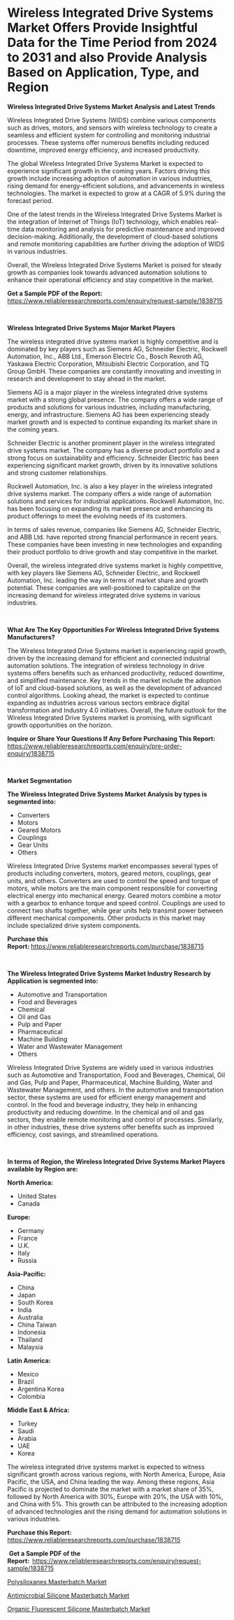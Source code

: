 <p><h1>Wireless Integrated Drive Systems Market Offers Provide Insightful Data for the Time Period from 2024 to 2031 and also Provide Analysis Based on Application, Type, and Region</h1></p><p><strong>Wireless Integrated Drive Systems Market Analysis and Latest Trends</strong></p>
<p><p>Wireless Integrated Drive Systems (WIDS) combine various components such as drives, motors, and sensors with wireless technology to create a seamless and efficient system for controlling and monitoring industrial processes. These systems offer numerous benefits including reduced downtime, improved energy efficiency, and increased productivity.</p><p>The global Wireless Integrated Drive Systems Market is expected to experience significant growth in the coming years. Factors driving this growth include increasing adoption of automation in various industries, rising demand for energy-efficient solutions, and advancements in wireless technologies. The market is expected to grow at a CAGR of 5.9% during the forecast period.</p><p>One of the latest trends in the Wireless Integrated Drive Systems Market is the integration of Internet of Things (IoT) technology, which enables real-time data monitoring and analysis for predictive maintenance and improved decision-making. Additionally, the development of cloud-based solutions and remote monitoring capabilities are further driving the adoption of WIDS in various industries.</p><p>Overall, the Wireless Integrated Drive Systems Market is poised for steady growth as companies look towards advanced automation solutions to enhance their operational efficiency and stay competitive in the market.</p></p>
<p><strong>Get a Sample PDF of the Report:&nbsp;</strong> <a href="https://www.reliableresearchreports.com/enquiry/request-sample/1838715">https://www.reliableresearchreports.com/enquiry/request-sample/1838715</a></p>
<p>&nbsp;</p>
<p><strong>Wireless Integrated Drive Systems Major Market Players</strong></p>
<p><p>The wireless integrated drive systems market is highly competitive and is dominated by key players such as Siemens AG, Schneider Electric, Rockwell Automation, Inc., ABB Ltd., Emerson Electric Co., Bosch Rexroth AG, Yaskawa Electric Corporation, Mitsubishi Electric Corporation, and TQ Group GmbH. These companies are constantly innovating and investing in research and development to stay ahead in the market.</p><p>Siemens AG is a major player in the wireless integrated drive systems market with a strong global presence. The company offers a wide range of products and solutions for various industries, including manufacturing, energy, and infrastructure. Siemens AG has been experiencing steady market growth and is expected to continue expanding its market share in the coming years.</p><p>Schneider Electric is another prominent player in the wireless integrated drive systems market. The company has a diverse product portfolio and a strong focus on sustainability and efficiency. Schneider Electric has been experiencing significant market growth, driven by its innovative solutions and strong customer relationships.</p><p>Rockwell Automation, Inc. is also a key player in the wireless integrated drive systems market. The company offers a wide range of automation solutions and services for industrial applications. Rockwell Automation, Inc. has been focusing on expanding its market presence and enhancing its product offerings to meet the evolving needs of its customers.</p><p>In terms of sales revenue, companies like Siemens AG, Schneider Electric, and ABB Ltd. have reported strong financial performance in recent years. These companies have been investing in new technologies and expanding their product portfolio to drive growth and stay competitive in the market.</p><p>Overall, the wireless integrated drive systems market is highly competitive, with key players like Siemens AG, Schneider Electric, and Rockwell Automation, Inc. leading the way in terms of market share and growth potential. These companies are well-positioned to capitalize on the increasing demand for wireless integrated drive systems in various industries.</p></p>
<p>&nbsp;</p>
<p><strong>What Are The Key Opportunities For Wireless Integrated Drive Systems Manufacturers?</strong></p>
<p><p>The Wireless Integrated Drive Systems market is experiencing rapid growth, driven by the increasing demand for efficient and connected industrial automation solutions. The integration of wireless technology in drive systems offers benefits such as enhanced productivity, reduced downtime, and simplified maintenance. Key trends in the market include the adoption of IoT and cloud-based solutions, as well as the development of advanced control algorithms. Looking ahead, the market is expected to continue expanding as industries across various sectors embrace digital transformation and Industry 4.0 initiatives. Overall, the future outlook for the Wireless Integrated Drive Systems market is promising, with significant growth opportunities on the horizon.</p></p>
<p><strong>Inquire or Share Your Questions If Any Before Purchasing This Report:</strong> <a href="https://www.reliableresearchreports.com/enquiry/pre-order-enquiry/1838715">https://www.reliableresearchreports.com/enquiry/pre-order-enquiry/1838715</a></p>
<p>&nbsp;</p>
<p><strong>Market Segmentation</strong></p>
<p><strong>The Wireless Integrated Drive Systems Market Analysis by types is segmented into:</strong></p>
<p><ul><li>Converters</li><li>Motors</li><li>Geared Motors</li><li>Couplings</li><li>Gear Units</li><li>Others</li></ul></p>
<p><p>Wireless Integrated Drive Systems market encompasses several types of products including converters, motors, geared motors, couplings, gear units, and others. Converters are used to control the speed and torque of motors, while motors are the main component responsible for converting electrical energy into mechanical energy. Geared motors combine a motor with a gearbox to enhance torque and speed control. Couplings are used to connect two shafts together, while gear units help transmit power between different mechanical components. Other products in this market may include specialized drive system components.</p></p>
<p><strong>Purchase this Report:&nbsp;</strong><a href="https://www.reliableresearchreports.com/purchase/1838715">https://www.reliableresearchreports.com/purchase/1838715</a></p>
<p>&nbsp;</p>
<p><strong>The Wireless Integrated Drive Systems Market Industry Research by Application is segmented into:</strong></p>
<p><ul><li>Automotive and Transportation</li><li>Food and Beverages</li><li>Chemical</li><li>Oil and Gas</li><li>Pulp and Paper</li><li>Pharmaceutical</li><li>Machine Building</li><li>Water and Wastewater Management</li><li>Others</li></ul></p>
<p><p>Wireless Integrated Drive Systems are widely used in various industries such as Automotive and Transportation, Food and Beverages, Chemical, Oil and Gas, Pulp and Paper, Pharmaceutical, Machine Building, Water and Wastewater Management, and others. In the automotive and transportation sector, these systems are used for efficient energy management and control. In the food and beverage industry, they help in enhancing productivity and reducing downtime. In the chemical and oil and gas sectors, they enable remote monitoring and control of processes. Similarly, in other industries, these drive systems offer benefits such as improved efficiency, cost savings, and streamlined operations.</p></p>
<p>&nbsp;</p>
<p><strong>In terms of Region, the Wireless Integrated Drive Systems Market Players available by Region are:</strong></p>
<p>
    <p> <strong> North America: </strong>
        <ul>
            <li>United States</li>
            <li>Canada</li>
        </ul>
        </p> 
    <p> <strong> Europe: </strong>
        <ul>
            <li>Germany</li>
            <li>France</li>
            <li>U.K.</li>
            <li>Italy</li>
            <li>Russia</li>
        </ul>
        </p> 
    <p> <strong> Asia-Pacific: </strong>
        <ul>
            <li>China</li>
            <li>Japan</li>
            <li>South Korea</li>
            <li>India</li>
            <li>Australia</li>
            <li>China Taiwan</li>
            <li>Indonesia</li>
            <li>Thailand</li>
            <li>Malaysia</li>
        </ul>
        </p> 
    <p> <strong> Latin America: </strong>
        <ul>
            <li>Mexico</li>
            <li>Brazil</li>
            <li>Argentina Korea</li>
            <li>Colombia</li>
        </ul>
        </p> 
    <p> <strong> Middle East & Africa: </strong>
        <ul>
            <li>Turkey</li>
            <li>Saudi</li>
            <li>Arabia</li>
            <li>UAE</li>
            <li>Korea</li>
        </ul>
    </p>
    </p>
<p><p>The wireless integrated drive systems market is expected to witness significant growth across various regions, with North America, Europe, Asia Pacific, the USA, and China leading the way. Among these regions, Asia Pacific is projected to dominate the market with a market share of 35%, followed by North America with 30%, Europe with 20%, the USA with 10%, and China with 5%. This growth can be attributed to the increasing adoption of advanced technologies and the rising demand for automation solutions in various industries.</p></p>
<p><strong>Purchase this Report: </strong><a href="https://www.reliableresearchreports.com/purchase/1838715">https://www.reliableresearchreports.com/purchase/1838715</a></p>
<p>&nbsp;<strong>Get a Sample PDF of the Report:&nbsp;&nbsp;</strong><a href="https://www.reliableresearchreports.com/enquiry/request-sample/1838715">https://www.reliableresearchreports.com/enquiry/request-sample/1838715</a></p>
<p><strong></strong></p>
<p><p><a href="https://view.publitas.com/reportprime-1/polysiloxanes-masterbatch-market-size-evaluating-its-market-trends-growth-and-projections-2023-2030/">Polysiloxanes Masterbatch Market</a></p><p><a href="https://view.publitas.com/reportprime-1/antimicrobial-silicone-masterbatch-market-size-share-trends-analysis-report-by-material-by-type-by-end-user-by-region-and-segment-forecasts-2023-2030/">Antimicrobial Silicone Masterbatch Market</a></p><p><a href="https://view.publitas.com/reportprime-1/organic-fluorescent-silicone-masterbatch-market-share-market-new-trends-analysis-report-by-type-by-application-by-end-use-by-region-and-segment-forecasts-2023-2030/">Organic Fluorescent Silicone Masterbatch Market</a></p></p>